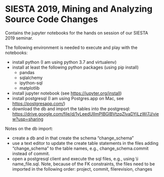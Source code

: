 # SIESTA 2019, Mining and Analyzing Source Code Changes

Contains the jupyter notebooks for the hands on session of our SIESTA 2019 seminar.

The following environment is needed to execute and play with the notebooks:
* install python (I am using python 3.7 and virtualenv)
* install at least the following python packages (using pip install)
  * pandas
  * sqlalchemy
  * ipython-sql
  * matplotlib
* install jupyter notebook (see https://jupyter.org/install)
* install postgresql (I am using Postgres.app on Mac, see https://postgresapp.com/)
* download the db and import the tables into the postgresql: https://drive.google.com/file/d/1yLeedUIImPIBGlBVtzqZIvaDYiLzWi7J/view?usp=sharing

Notes on the db import: 
* create a db and in that create the schema “change_schema” 
* use a text editor to update the create table statements in the files adding “change_schema” to the table names, e.g., change_schema.commit instead of commit. 
* open a postgresql client and execute the sql files, e.g., using \i name_file.sql. Note, because of the FK constraints, the files need to be imported in the following order: project, commit, filerevision, changes
